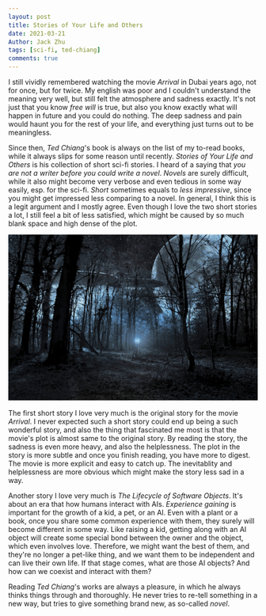 ```yaml
---
layout: post
title: Stories of Your Life and Others
date: 2021-03-21
Author: Jack Zhu
tags: [sci-fi, ted-chiang]
comments: true
---
```


I still vividly remembered watching the movie *Arrival* in Dubai years ago, not for once, but for twice. My english was poor and I couldn't understand the meaning very well, but still felt the atmosphere and sadness exactly. It's not just that you know *free will* is true, but also you know exactly what will happen in future and you could do nothing. The deep sadness and pain would haunt you for the rest of your life, and everything just turns out to be meaningless.

Since then, *Ted Chiang*'s book is always on the list of my to-read books, while it always slips for some reason until recently. *Stories of Your Life and Others* is his collection of short sci-fi stories. I heard of a saying that *you are not a writer before you could write a novel*. *Novels* are surely difficult, while it also might become very verbose and even tedious in some way easily, esp. for the sci-fi. *Short* sometimes equals to *less impressive*, since you might get impressed less comparing to a novel. In general, I think this is a legit argument and I mostly agree. Even though I love the two short stories a lot, I still feel a bit of less satisfied, which might be caused by so much blank space and high dense of the plot.

![arrival](../images/arrival.png)

The first short story I love very much is the original story for the movie *Arrival*. I never expected such a short story could end up being a such wonderful story, and also the thing that fascinated me most is that the movie's plot is almost same to the original story. By reading the story, the sadness is even more heavy, and also the helplessness. The plot in the story is more subtle and once you finish reading, you have more to digest. The movie is more explicit and easy to catch up. The inevitablity and helplessness are more obvious which might make the story less sad in a way.

Another story I love very much is *The Lifecycle of Software Objects*. It's about an era that how humans interact with AIs. *Experience gaining* is important for the growth of a kid, a pet, or an AI. Even with a plant or a book, once you share some common experience with them, they surely will become different in some way. Like raising a kid, getting along with an AI object will create some special bond between the owner and the object, which even involves love. Therefore, we might want the best of them, and they're no longer a pet-like thing, and we want them to be independent and can live their own life. If that stage comes, what are those AI objects? And how can we coexist and interact with them?

Reading *Ted Chiang*'s works are always a pleasure, in which he always thinks things through and thoroughly. He never tries to re-tell something in a new way, but tries to give something brand new, as so-called *novel*.